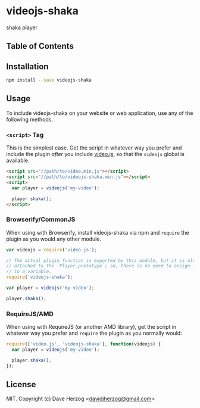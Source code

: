 # videojs-shaka

shaka player

## Table of Contents

<!-- START doctoc -->
<!-- END doctoc -->
## Installation

```sh
npm install --save videojs-shaka
```

## Usage

To include videojs-shaka on your website or web application, use any of the following methods.

### `<script>` Tag

This is the simplest case. Get the script in whatever way you prefer and include the plugin _after_ you include [video.js][videojs], so that the `videojs` global is available.

```html
<script src="//path/to/video.min.js"></script>
<script src="//path/to/videojs-shaka.min.js"></script>
<script>
  var player = videojs('my-video');

  player.shaka();
</script>
```

### Browserify/CommonJS

When using with Browserify, install videojs-shaka via npm and `require` the plugin as you would any other module.

```js
var videojs = require('video.js');

// The actual plugin function is exported by this module, but it is also
// attached to the `Player.prototype`; so, there is no need to assign it
// to a variable.
require('videojs-shaka');

var player = videojs('my-video');

player.shaka();
```

### RequireJS/AMD

When using with RequireJS (or another AMD library), get the script in whatever way you prefer and `require` the plugin as you normally would:

```js
require(['video.js', 'videojs-shaka'], function(videojs) {
  var player = videojs('my-video');

  player.shaka();
});
```

## License

MIT. Copyright (c) Dave Herzog &lt;davidjherzog@gmail.com&gt;


[videojs]: http://videojs.com/

